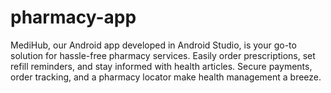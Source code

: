 # pharmacy-app
MediHub, our Android app developed in Android Studio, is your go-to solution for hassle-free pharmacy services. Easily order prescriptions, set refill reminders, and stay informed with health articles. Secure payments, order tracking, and a pharmacy locator make health management a breeze.
